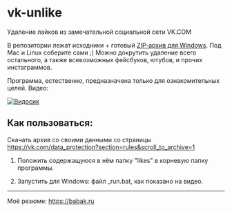 # vk-unlike
Удаление лайков из замечательной социальной сети VK.COM


В репозитории лежат исходники + готовый [ZIP-архив для Windows](https://github.com/Doctorrr/vk-unlike/blob/master/distr/vk-unlike.zip). Под Mac и Linux соберите сами ;)
Можно докрутить удаление всего остального, а также всевозможных фейсбуков, ютубов, и прочих инстаграммов.


Программа, естественно, предназначена только для ознакомительных целей. Видео:


[![Видосик](https://img.youtube.com/vi/MvTKHrJRRnw/0.jpg)](https://www.youtube.com/watch?v=MvTKHrJRRnw)

## Как пользоваться:
Скачать архив со своими данными со страницы https://vk.com/data_protection?section=rules&scroll_to_archive=1


1. Положить содержащуюся в нём папку "likes" в корневую папку программы.


2. Запустить для Windows: файл \_run.bat, как показано на видео.

--------------
Моё резюме: https://babak.ru
